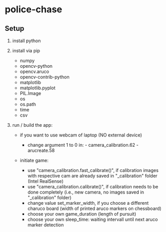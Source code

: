 # police-chase

## Setup

1. install python
2. install via pip
	- numpy
	- opencv-python
	- opencv.aruco
	- opencv-contrib-python
	- matplotlib
    - matplotlib.pyplot
    - PIL.Image
    - os
    - os.path
    - time
    - csv

3. run / build the app:
    - if you want to use webcam of laptop (NO external device)
      * change argument 1 to 0 in:
            - camera_calibration.62
            - arucreate.58

    - initiate game:
      * use "camera_calibration.fast_calibrate()", if calibration images with respective cam are already saved in "_calibration" folder (Intel RealSense)
      * use "camera_calibration.calibrate()", if calibration needs to be done completely (i.e., new camera, no images saved in "_calibration" folder)
      * change value set_marker_width, if you choose a different charuco board (width of printed aruco markers on chessboard)
      * choose your own game_duration (length of pursuit)
      * choose your own sleep_time: waiting intervall until next aruco marker detection
